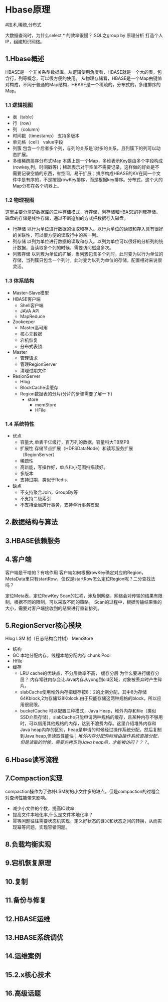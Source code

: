 # Hbase原理

#技术,稀疏,分布式

大数据查询时，为什么select * 的效率很慢？
SQL之group by 原理分析 打造个人IP，组建知识网络。

## 1.Hbase概述

HBASE是一个非关系型数据库。从逻辑使用角度看，HBASE就是一个大的表，包含行，列等概念，可以很方便的使用。
从物理存储看，HBASE是一个Map由键值对构成，不同于普通的Map结构，HBASE是一个稀疏的，分布式的，多维排序的Map。

### 1.1 逻辑视图

- 表（table）
- 行（row）
- 列 （column）
- 时间戳（timestamp）
  支持多版本
- 单元格（cell） value字段
- 列簇
  包含一个后者多个列，与列的关系是1对多的关系，且列簇下的列可以动态扩展。
- 多维稀疏排序分布式Map
  本质上是一个Map，多维表示Key是由多个字段构成(rowkey,列，时间戳等)；稀疏表示对于空值不需要记录，这样做的好处是不需要记录空值的东西，省空间，易于扩展；排序构成HBASE的KV在同一个文件中是有序的，不是按照rowKey排序，而是根据key排序。分布式，这个大的Map分布在各个机器上。

### 1.2 物理视图

这里主要分清楚数据库的三种存储模式，行存储，列存储和HBASE的列簇存储。磁盘的存储是线性存储，通过不断追加的方式把数据存入磁盘。

- 行存储
  以行为单位进行数据的读取和存入。以行为单位的读取和存入具有很好的关联性，可以很方便的读取行中的某一列。
- 列存储
  以列为单位进行数据的读取和存入。以列为单位可以很好的分析列的统计数据，当读取多个列的时候，需要访问磁盘多次。
- 列簇存储
  以列簇为单位的扩展，当列簇包含多个列时，此时变为以行为单位的存储，当列簇只包含一个列时，此时变为以列为单位的存储，配置相对来说很灵活。

### 1.3 体系结构

- Master-Slave模型
- HBASE客户端
  - Shell客户端
  - JAVA API
  - MapReduce
- Zookeeper
  - Master高可用
  - 核心元数据
  - 宕机恢复
  - 分布式表锁
- Master
  - 管理请求
  - 管理RegionServer
  - 清理过期文件
- ResionServer
  - Hlog 
  - BlockCache读缓存
  - Region数据表的分片(分片的步骤需要了解一下)
    - store 
      - memStore
      - HFile

### 1.4 系统特性

- 优点
  - 容量大,单表千亿级行，百万列的数据，容量科大TB至PB
  - 扩展性 存储节点扩展（HDFSDataNode）和读写服务扩展（RegionServer）
  - 稀疏性
  - 高新能，写操作好，单点和小范围扫描读好。
  - 多版本
  - 支持过期，类似于Redis.
- 缺点
  - 不支持聚合Join，GroupBy等
  - 不支持二级索引
  - 不支持全局跨行事务，支持单行事务模型

## 2.数据结构与算法

## 3.HBASE依赖服务

## 4.客户端

  客户端是干啥的？有啥作用
  客户端如何根据rowKey确定对应的Region，MetaData里只有startRow，仅仅是startRow怎么定位Region呢？二分查找法吗？

  定位Meta表，定位RowKey
  Scan的过程，涉及到网络，网络会对传输的结果有限制，根据不同的限制，可以采取不同的策略。
  Scan的过程中，根据传输结果集的大小，需要对客户端接收到的结果进行重新排列。
  
## 5.RegionServer核心模块
  Hlog
  LSM 树（日志结构合并树）
  MemStore 
   - 结构
   - GC 本地分配内存，线程本地分配内存  chunk Pool
- Hfile
- 缓存
  - LRU cache的优缺点，不分层效率不高， 缓存分层 为什么要进行缓存分层？ 内存常驻内存会让Java内存从yong到old区域，对象被丢弃时产生碎片。
  - slabCache使用堆外内存把缓存按8：2的比例分配，其中8为存储64Kblock,2为存储128Kblock.由于只能存储这两种规格的block，所以应用很局限。
  - bucketCache 可以配置三种模式，Java Heap，堆外内存和file（类似SSD介质存储），slabCache只能申请两种规格的缓存，且某种内存不够用时，可以借用其他规格的内存，达到不浪费内存。这里介绍堆外内存和Java heap内存的区别，heap是申请的时候经过操作系统分配，然后复制到Java heap,但读取性能快；*堆外内存分配的时候由操作系统直接分配，但是读取的时候，需要先拷贝到Java heap后，才能被访问？？？*。


## 6.Hbase读写流程

## 7.Compaction实现

compaction操作为了弥补LSM树的小文件多的缺点，但是compaction的过程会对查询性能带来影响。
- 减少小文件的个数，提高IO效率
- 提高文件本地化率,什么是文件本地化率？
- 幂等问题往往需要状态机实现，定义好状态的含义和状态之间的转换，从而实现幂等问题，实现容错问题。

## 8.负载均衡实现

## 9.宕机恢复原理

## 10.复制

## 11.备份与修复

## 12.HBASE运维

## 13.HBASE系统调优

## 14.运维案例

## 15.2.x核心技术

## 16.高级话题
